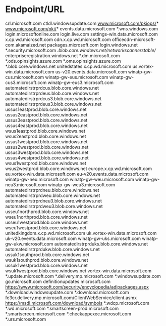 # Endpoint/URL

crl.microsoft.com
ctldl.windowsupdate.com
www.microsoft.com/pkiops/*
www.microsoft.com/pki/*
events.data.microsoft.com
*.wns.windows.com
login.microsoftonline.com
login.live.com
settings-win.data.microsoft.com
x.cp.wd.microsoft.com
cdn.x.cp.wd.microsoft.com
officecdn-microsoft-com.akamaized.net
packages.microsoft.com
login.windows.net
*.security.microsoft.com
*.blob.core.windows.net/networkscannerstable/*
enterpriseregistration.windows.net
*.dm.microsoft.com
*.ods.opinsights.azure.com
*.oms.opinsights.azure.com
*.blob.core.windows.net
unitedstates.x.cp.wd.microsoft.com
us.vortex-win.data.microsoft.com
us-v20.events.data.microsoft.com
winatp-gw-cus.microsoft.com
winatp-gw-eus.microsoft.com
winatp-gw-cus3.microsoft.com
winatp-gw-eus3.microsoft.com
automatedirstrprdcus.blob.core.windows.net
automatedirstrprdeus.blob.core.windows.net
automatedirstrprdcus3.blob.core.windows.net
automatedirstrprdeus3.blob.core.windows.net
ussus1eastprod.blob.core.windows.net
ussus2eastprod.blob.core.windows.net
ussus3eastprod.blob.core.windows.net
ussus4eastprod.blob.core.windows.net
wsus1eastprod.blob.core.windows.net
wsus2eastprod.blob.core.windows.net
ussus1westprod.blob.core.windows.net
ussus2westprod.blob.core.windows.net
ussus3westprod.blob.core.windows.net
ussus4westprod.blob.core.windows.net
wsus1westprod.blob.core.windows.net
wsus2westprod.blob.core.windows.net
europe.x.cp.wd.microsoft.com
eu.vortex-win.data.microsoft.com
eu-v20.events.data.microsoft.com
winatp-gw-neu.microsoft.com
winatp-gw-weu.microsoft.com
winatp-gw-neu3.microsoft.com
winatp-gw-weu3.microsoft.com
automatedirstrprdneu.blob.core.windows.net
automatedirstrprdweu.blob.core.windows.net
automatedirstrprdneu3.blob.core.windows.net
automatedirstrprdweu3.blob.core.windows.net
usseu1northprod.blob.core.windows.net
wseu1northprod.blob.core.windows.net
usseu1westprod.blob.core.windows.net
wseu1westprod.blob.core.windows.net
unitedkingdom.x.cp.wd.microsoft.com
uk.vortex-win.data.microsoft.com
uk-v20.events.data.microsoft.com
winatp-gw-uks.microsoft.com
winatp-gw-ukw.microsoft.com
automatedirstrprduks.blob.core.windows.net
automatedirstrprdukw.blob.core.windows.net
ussuk1southprod.blob.core.windows.net
wsuk1southprod.blob.core.windows.net
ussuk1westprod.blob.core.windows.net
wsuk1westprod.blob.core.windows.net
vortex-win.data.microsoft.com
*.update.microsoft.com
*.delivery.mp.microsoft.com
*.windowsupdate.com
go.microsoft.com
definitionupdates.microsoft.com
https://www.microsoft.com/security/encyclopedia/adlpackages.aspx
*.download.windowsupdate.com
*.download.microsoft.com
fe3cr.delivery.mp.microsoft.com/ClientWebService/client.asmx
https://msdl.microsoft.com/download/symbols
*.wdcp.microsoft.com
*.wd.microsoft.com
*.smartscreen-prod.microsoft.com
*.smartscreen.microsoft.com
*.checkappexec.microsoft.com
*.urs.microsoft.com

